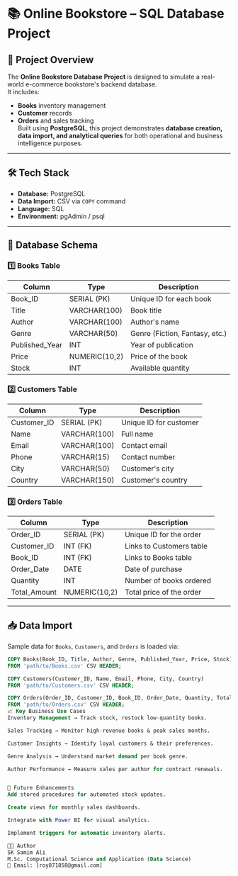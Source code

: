 # 📚 Online Bookstore – SQL Database Project


## 📌 Project Overview
The **Online Bookstore Database Project** is designed to simulate a real-world e-commerce bookstore's backend database.  
It includes:
- **Books** inventory management
- **Customer** records
- **Orders** and sales tracking  
Built using **PostgreSQL**, this project demonstrates **database creation, data import, and analytical queries** for both operational and business intelligence purposes.

---

## 🛠 Tech Stack
- **Database:** PostgreSQL
- **Data Import:** CSV via `COPY` command
- **Language:** SQL
- **Environment:** pgAdmin / psql

---

## 📂 Database Schema

### 1️⃣ Books Table
| Column         | Type            | Description                     |
|----------------|----------------|---------------------------------|
| Book_ID        | SERIAL (PK)    | Unique ID for each book         |
| Title          | VARCHAR(100)   | Book title                      |
| Author         | VARCHAR(100)   | Author's name                   |
| Genre          | VARCHAR(50)    | Genre (Fiction, Fantasy, etc.)  |
| Published_Year | INT            | Year of publication             |
| Price          | NUMERIC(10,2)  | Price of the book               |
| Stock          | INT            | Available quantity              |

### 2️⃣ Customers Table
| Column       | Type           | Description             |
|--------------|---------------|-------------------------|
| Customer_ID  | SERIAL (PK)   | Unique ID for customer   |
| Name         | VARCHAR(100)  | Full name               |
| Email        | VARCHAR(100)  | Contact email           |
| Phone        | VARCHAR(15)   | Contact number          |
| City         | VARCHAR(50)   | Customer's city         |
| Country      | VARCHAR(150)  | Customer's country      |

### 3️⃣ Orders Table
| Column       | Type           | Description                   |
|--------------|---------------|--------------------------------|
| Order_ID     | SERIAL (PK)   | Unique ID for the order        |
| Customer_ID  | INT (FK)      | Links to Customers table       |
| Book_ID      | INT (FK)      | Links to Books table           |
| Order_Date   | DATE          | Date of purchase               |
| Quantity     | INT           | Number of books ordered        |
| Total_Amount | NUMERIC(10,2) | Total price of the order       |

---

## 📥 Data Import
Sample data for `Books`, `Customers`, and `Orders` is loaded via:

```sql
COPY Books(Book_ID, Title, Author, Genre, Published_Year, Price, Stock) 
FROM 'path/to/Books.csv' CSV HEADER;

COPY Customers(Customer_ID, Name, Email, Phone, City, Country) 
FROM 'path/to/Customers.csv' CSV HEADER;

COPY Orders(Order_ID, Customer_ID, Book_ID, Order_Date, Quantity, Total_Amount) 
FROM 'path/to/Orders.csv' CSV HEADER;
📈 Key Business Use Cases
Inventory Management → Track stock, restock low-quantity books.

Sales Tracking → Monitor high-revenue books & peak sales months.

Customer Insights → Identify loyal customers & their preferences.

Genre Analysis → Understand market demand per book genre.

Author Performance → Measure sales per author for contract renewals.


🚀 Future Enhancements
Add stored procedures for automated stock updates.

Create views for monthly sales dashboards.

Integrate with Power BI for visual analytics.

Implement triggers for automatic inventory alerts.

👨‍💻 Author
SK Samim Ali
M.Sc. Computational Science and Application (Data Science)
📧 Email: [roy871858@gmail.com]
